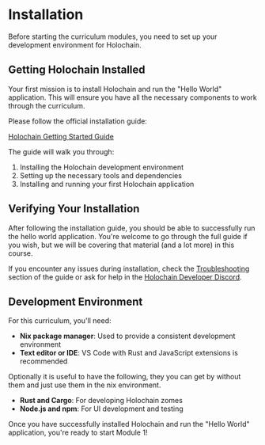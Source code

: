 # Installation

Before starting the curriculum modules, you need to set up your development environment for Holochain.

## Getting Holochain Installed

Your first mission is to install Holochain and run the "Hello World" application. This will ensure you have all the necessary components to work through the curriculum.

Please follow the official installation guide:

[Holochain Getting Started Guide](https://developer.holochain.org/get-started/)

The guide will walk you through:

1. Installing the Holochain development environment
2. Setting up the necessary tools and dependencies
3. Installing and running your first Holochain application

## Verifying Your Installation

After following the installation guide, you should be able to successfully run the hello world application. You're welcome to go through the full guide if you wish, but we will be covering that material (and a lot more) in this course.

If you encounter any issues during installation, check the [Troubleshooting](https://developer.holochain.org/get-started/#troubleshooting) section of the guide or ask for help in the [Holochain Developer Discord](https://discord.gg/k55DS5dmPH).

## Development Environment

For this curriculum, you'll need:

- **Nix package manager**: Used to provide a consistent development environment
- **Text editor or IDE**: VS Code with Rust  and JavaScript extensions is recommended

Optionally it is useful to have the following, they you can get by without them and just use them in the nix environment.

- **Rust and Cargo**: For developing Holochain zomes
- **Node.js and npm**: For UI development and testing

Once you have successfully installed Holochain and run the "Hello World" application, you're ready to start Module 1!
